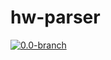 # hw-parser
[![0.0-branch](https://circleci.com/gh/haskell-works/hw-parser/tree/0.0-branch.svg?style=svg)](https://circleci.com/gh/haskell-works/hw-parser/tree/0.0-branch)
